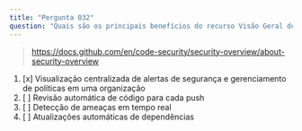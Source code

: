 ```yaml
---
title: "Pergunta 032"
question: "Quais são os principais benefícios do recurso Visão Geral de Segurança no GitHub?"
---
```


> https://docs.github.com/en/code-security/security-overview/about-security-overview
1. [x] Visualização centralizada de alertas de segurança e gerenciamento de políticas em uma organização
1. [ ] Revisão automática de código para cada push
1. [ ] Detecção de ameaças em tempo real
1. [ ] Atualizações automáticas de dependências

